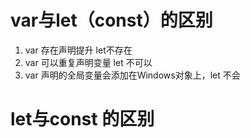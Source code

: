 # var与let（const）的区别

1. var 存在声明提升 let不存在
2. var 可以重复声明变量 let 不可以
3. var 声明的全局变量会添加在Windows对象上，let 不会

# let与const 的区别

